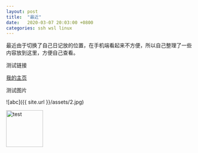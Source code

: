 ```yaml
---
layout: post
title:  "最近"
date:   2020-03-07 20:03:00 +0800
categories: ssh wsl linux
---
```

最近由于切换了自己日记放的位置，在手机端看起来不方便，所以自己整理了一些内容放到这里，方便自己查看。

测试链接

[我的主页](https://zxj-4096.github.io/)

测试图片

![abc]({{ site.url }}/assets/2.jpg)

<image src='{{ site.url }}/assets/2.jpg' width='100' height='100' alt='test' align=center>